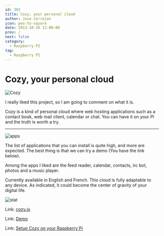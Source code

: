 ```yaml
---
id: 301
title: Cozy, your personal cloud
author: Jose Cerrejon
icon: pen-to-square
date: 2013-10-26 12:00:00
prev: /
next: false
category:
  - Raspberry PI
tag:
  - Raspberry PI
---
```


# Cozy, your personal cloud

![Cozy](/images/2013/10/cozy.jpg)

I really liked this project, so I am going to comment on what it is.

Cozy is a kind of personal cloud where web hosting applications such as a contact book, web mail client, calendar or chat. You can have it on your *Pi* and the truth is worth a try.

- - -
![apps](/images/2013/10/cozy_apps.jpg)

The list of applications that you can install is quite high, and more are expected. The best thing is that we can try a demo (You have the link below).

Among the apps I liked are the feed reader, calendar, contacts, irc bot, photos and a music player.

Currently available in English and French. This cloud is fully adaptable to any device. As indicated, it could become the center of gravity of your digital life.

![stat](/images/2013/10/cozy_stats.jpg)

Link: [cozy.io](http://cozy.io)

Link: [Demo](https://demo.cozycloud.cc/#home)

Link: [Setup Cozy on your Raspberry Pi](http://cozy.io/host/raspberry.html)